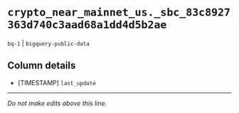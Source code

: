 # `crypto_near_mainnet_us._sbc_83c8927363d740c3aad68a1dd4d5b2ae`
`bq-1` | `bigquery-public-data`

## Column details
* [TIMESTAMP] `last_update`

-------------------------------------------------------------------------------
*Do not make edits above this line.*
